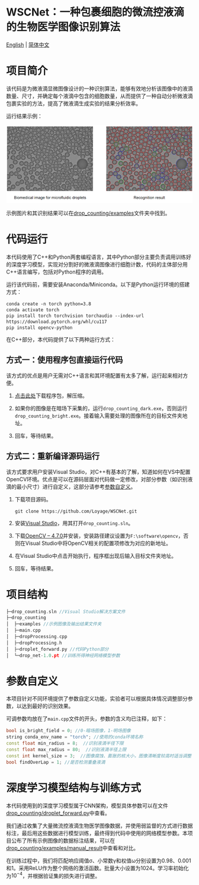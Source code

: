 # WSCNet：一种包裹细胞的微流控液滴的生物医学图像识别算法

[English](README.md) | [简体中文](README.zh-CN.md)

# 项目简介

该代码是为微液滴显微图像设计的一种识别算法，能够有效地分析该图像中的液滴数量、尺寸，并确定每个液滴中包含的细胞数量，从而提供了一种自动分析微液滴包裹实验的方法，提高了微液滴生成实验的结果分析效率。

运行结果示例：

![image-20230711143425309](./imgs/result_presentation.png)

示例图片和其识别结果可以在[drop_counting/examples](https://github.com/Loyage/WSCNet/tree/master/drop_counting/examples)文件夹中找到。

# 代码运行

本代码使用了C++和Python两套编程语言，其中Python部分主要负责调用训练好的深度学习模型，实现对分割好的微液滴图像进行细胞计数，代码的主体部分用C++语言编写，包括对Python程序的调用。

运行该代码前，需要安装Anaconda/Miniconda。以下是Python运行环境的搭建方式：

```
conda create -n torch python=3.8
conda activate torch
pip install torch torchvision torchaudio --index-url https://download.pytorch.org/whl/cu117
pip install opencv-python
```

在C++部分，本代码提供了以下两种运行方式：

## 方式一：使用程序包直接运行代码

该方式的优点是用户无需对C++语言和其环境配置有太多了解，运行起来相对方便。

1.   [点击此处](https://github.com/Loyage/WSCNet/releases/download/v1.0.1/drop_counting-v1.0.1.zip)下载程序包，解压缩。

2.   如果你的图像是在暗场下采集的，运行`drop_counting_dark.exe`，否则运行`drop_counting_bright.exe`。接着输入需要处理的图像所在的目标文件夹地址。
3.   回车，等待结果。

## 方式二：重新编译源码运行

该方式要求用户安装Visual Studio，对C++有基本的了解，知道如何在VS中配置OpenCV环境。优点是可以在源码层面对代码做一定修改，对部分参数（如识别液滴的最小尺寸）进行自定义，这部分请参考[参数自定义](#参数自定义)。

1.   下载项目源码。

     ```
     git clone https://github.com/Loyage/WSCNet.git
     ```

2.   安装[Visual Studio](https://visualstudio.microsoft.com/vs/)，用其打开`drop_counting.sln`。

3.   下载[OpenCV – 4.7.0](https://opencv.org/releases/)并安装，安装路径建议设置为`F:\software\opencv`，否则在Visual Studio中将OpenCV相关的配置项修改为对应的新地址。

4.   在Visual Studio中点击开始执行，程序框出现后输入目标文件夹地址。
5.   回车，等待结果。

# 项目结构

```c++
├─drop_counting.sln //Visual Studio解决方案文件
├─drop_counting
│  ├─examples //示例图像及输出结果文件夹
│  ├─main.cpp
│  ├─dropProcessing.cpp
│  ├─dropProcessing.h
│  ├─droplet_forward.py //代码Python部分
│  └─drop_net-1.0.pt //训练所得神经网络模型参数
```

# 参数自定义

本项目针对不同环境提供了参数自定义功能，实验者可以根据具体情况调整部分参数，以达到最好的识别效果。

可调参数均放在了`main.cpp`文件的开头，参数的含义均已注释，如下：

```c++
bool is_bright_field = 0; //0-暗场图像，1-明场图像
string conda_env_name = "torch"; //使用的conda环境名称
const float min_radius = 8;  //识别液滴半径下限
const float max_radius = 80;  //识别液滴半径上限
const int kernel_size = 3;  //图像腐蚀、膨胀的核大小，图像清晰度较高时适当调整
bool findOverLap = 1; //是否检测重叠液滴
```

# 深度学习模型结构与训练方式

本代码使用到的深度学习模型属于CNN架构，模型具体参数可以在文件[drop_counting/droplet_forward.py](https://github.com/Loyage/WSCNet/tree/master/drop_counting/droplet_forward.py)中查看。

我们通过收集了大量微流控液滴生物医学图像数据，并使用弱监督的方式进行数据标注，最后用这些数据进行模型训练，最终得到代码中使用的网络模型参数。本项目公布了所有示例图像的数据标注结果，可以在[drop_counting/examples/manual_result](https://github.com/Loyage/WSCNet/tree/master/drop_counting/examples/manual_result)中查看和对比。

在训练过程中，我们将匹配响应阈值σ、小常数γ和权值ω分别设置为0.98、0.001和1。采用ReLU作为整个网络的激活函数。批量大小设置为1024。学习率初始化为$10^{-4}$，并根据验证集的损失进行调整。
